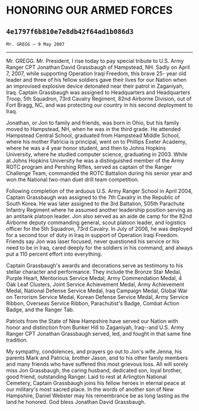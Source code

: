 # HONORING OUR ARMED FORCES
## `4e1797f6b810e7e8db42f64ad1b086d3`
`Mr. GREGG — 9 May 2007`

---


Mr. GREGG. Mr. President, I rise today to pay special tribute to U.S. 
Army Ranger CPT Jonathan David Grassbaugh of Hampstead, NH. Sadly on 
April 7, 2007, while supporting Operation Iraqi Freedom, this brave 25-
year old leader and three of his fellow soldiers gave their lives for 
our Nation when an improvised explosive device detonated near their 
patrol in Zaganiyah, Iraq. Captain Grassbaugh was assigned to 
Headquarters and Headquarters Troop, 5th Squadron, 73rd Cavalry 
Regiment, 82nd Airborne Division, out of Fort Bragg, NC, and was 
protecting our country in his second deployment to Iraq.

Jonathan, or Jon to family and friends, was born in Ohio, but his 
family moved to Hampstead, NH, when he was in the third grade. He 
attended Hampstead Central School, graduated from Hampstead Middle 
School, where his mother Patricia is principal, went on to Phillips 
Exeter Academy, where he was a 4 year honor student, and then to Johns 
Hopkins University, where he studied computer science, graduating in 
2003. While at Johns Hopkins University he was a distinguished member 
of the Army ROTC program and Pershing Rifles, served as captain of the 
Ranger Challenge Team, commanded the ROTC Battalion during his senior 
year and won the National two-man duet drill team competition.

Following completion of the arduous U.S. Army Ranger School in April 
2004, Captain Grassbaugh was assigned to the 7th Cavalry in the 
Republic of South Korea. He was later assigned to the 3rd Battalion, 
505th Parachute Infantry Regiment where he assumed another leadership 
position serving as an antitank platoon leader. Jon also served as an 
aide de camp for the 82nd Airborne deputy commanding general, scout 
platoon leader, and logistics officer for the 5th Squadron, 73rd 
Cavalry. In July of 2006, he was deployed for a second tour of duty in 
Iraq in support of Operation Iraqi Freedom. Friends say Jon was laser 
focused, never questioned his service or his need to be in Iraq, cared 
deeply for the soldiers in his command, and always put a 110 percent 
effort into everything.

Captain Grassbaugh's awards and decorations serve as testimony to his 
stellar character and performance. They include the Bronze Star Medal, 
Purple Heart, Meritorious Service Medal, Army Commendation Medal, 4 Oak 
Leaf Clusters, Joint Service Achievement Medal, Army Achievement Medal, 
National Defense Service Medal, Iraq Campaign Medal, Global War on 
Terrorism Service Medal, Korean Defense Service Medal, Army Service 
Ribbon, Overseas Service Ribbon, Parachutist's Badge, Combat Action 
Badge, and the Ranger Tab.

Patriots from the State of New Hampshire have served our Nation with 
honor and distinction from Bunker Hill to Zaganiyah, Iraq--and U.S. 
Army Ranger CPT Jonathan Grassbaugh served, led, and fought in that 
same fine tradition.

My sympathy, condolences, and prayers go out to Jon's wife Jenna, his 
parents Mark and Patricia, brother Jason, and to his other family 
members and many friends who have suffered this most grievous loss. All 
will sorely miss Jon Grassbaugh, the caring husband, dedicated son, 
loyal brother, good friend, outstanding Ranger. Laid to rest at 
Arlington National Cemetery, Captain Grassbaugh joins his fellow heroes 
in eternal peace at our military's most sacred place. In the words of 
another son of New Hampshire, Daniel Webster may his remembrance be as 
long lasting as the land he honored. God bless Jonathan David 
Grassbaugh.
